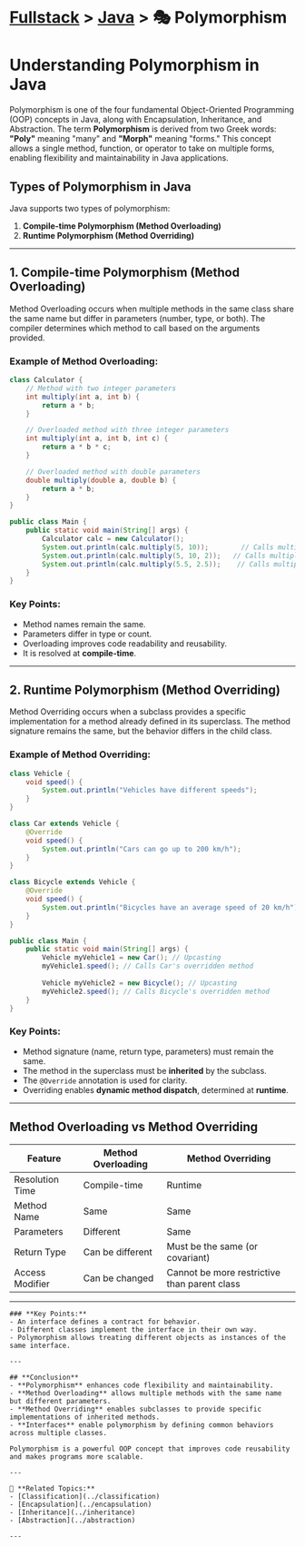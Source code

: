 # [Fullstack](../../) > [Java](../) > 🎭 Polymorphism

# Understanding Polymorphism in Java

Polymorphism is one of the four fundamental Object-Oriented Programming (OOP) concepts in Java, along with Encapsulation, Inheritance, and Abstraction. The term **Polymorphism** is derived from two Greek words: **"Poly"** meaning "many" and **"Morph"** meaning "forms." This concept allows a single method, function, or operator to take on multiple forms, enabling flexibility and maintainability in Java applications.

## **Types of Polymorphism in Java**
Java supports two types of polymorphism:
1. **Compile-time Polymorphism (Method Overloading)**
2. **Runtime Polymorphism (Method Overriding)**

---

## **1. Compile-time Polymorphism (Method Overloading)**
Method Overloading occurs when multiple methods in the same class share the same name but differ in parameters (number, type, or both). The compiler determines which method to call based on the arguments provided.

### **Example of Method Overloading:**
```java
class Calculator {
    // Method with two integer parameters
    int multiply(int a, int b) {
        return a * b;
    }

    // Overloaded method with three integer parameters
    int multiply(int a, int b, int c) {
        return a * b * c;
    }

    // Overloaded method with double parameters
    double multiply(double a, double b) {
        return a * b;
    }
}

public class Main {
    public static void main(String[] args) {
        Calculator calc = new Calculator();
        System.out.println(calc.multiply(5, 10));        // Calls multiply(int, int)
        System.out.println(calc.multiply(5, 10, 2));   // Calls multiply(int, int, int)
        System.out.println(calc.multiply(5.5, 2.5));    // Calls multiply(double, double)
    }
}
```
### **Key Points:**
- Method names remain the same.
- Parameters differ in type or count.
- Overloading improves code readability and reusability.
- It is resolved at **compile-time**.

---

## **2. Runtime Polymorphism (Method Overriding)**
Method Overriding occurs when a subclass provides a specific implementation for a method already defined in its superclass. The method signature remains the same, but the behavior differs in the child class.

### **Example of Method Overriding:**
```java
class Vehicle {
    void speed() {
        System.out.println("Vehicles have different speeds");
    }
}

class Car extends Vehicle {
    @Override
    void speed() {
        System.out.println("Cars can go up to 200 km/h");
    }
}

class Bicycle extends Vehicle {
    @Override
    void speed() {
        System.out.println("Bicycles have an average speed of 20 km/h");
    }
}

public class Main {
    public static void main(String[] args) {
        Vehicle myVehicle1 = new Car(); // Upcasting
        myVehicle1.speed(); // Calls Car's overridden method
        
        Vehicle myVehicle2 = new Bicycle(); // Upcasting
        myVehicle2.speed(); // Calls Bicycle's overridden method
    }
}
```
### **Key Points:**
- Method signature (name, return type, parameters) must remain the same.
- The method in the superclass must be **inherited** by the subclass.
- The `@Override` annotation is used for clarity.
- Overriding enables **dynamic method dispatch**, determined at **runtime**.

---

## **Method Overloading vs Method Overriding**

| Feature | Method Overloading | Method Overriding |
|---------|-------------------|-------------------|
| Resolution Time | Compile-time | Runtime |
| Method Name | Same | Same |
| Parameters | Different | Same |
| Return Type | Can be different | Must be the same (or covariant) |
| Access Modifier | Can be changed | Cannot be more restrictive than parent class |

---

```
### **Key Points:**
- An interface defines a contract for behavior.
- Different classes implement the interface in their own way.
- Polymorphism allows treating different objects as instances of the same interface.

---

## **Conclusion**
- **Polymorphism** enhances code flexibility and maintainability.
- **Method Overloading** allows multiple methods with the same name but different parameters.
- **Method Overriding** enables subclasses to provide specific implementations of inherited methods.
- **Interfaces** enable polymorphism by defining common behaviors across multiple classes.

Polymorphism is a powerful OOP concept that improves code reusability and makes programs more scalable.

---

🔗 **Related Topics:**
- [Classification](../classification)
- [Encapsulation](../encapsulation)
- [Inheritance](../inheritance)
- [Abstraction](../abstraction)

---
